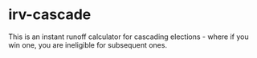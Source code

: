 irv-cascade
===========

This is an instant runoff calculator for cascading elections - where if you win one, you are ineligible for subsequent ones.
